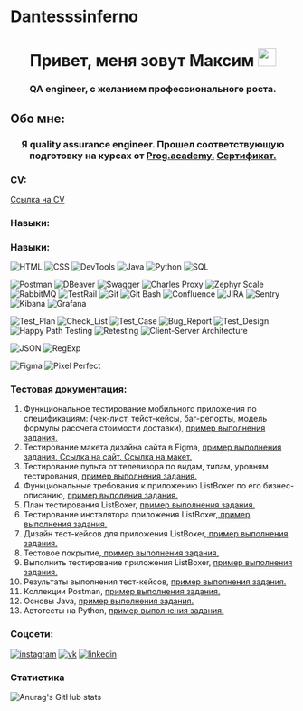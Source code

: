 # Dantesssinferno
<h1 align="center">Привет, меня зовут Максим 
<img src="https://github.com/blackcater/blackcater/raw/main/images/Hi.gif" height="32"/></h1>
<h3 align="center">QA engineer, с желанием профессионального роста.</h3>

## Обо мне:
<h3 align="center">Я quality assurance engineer. Прошел соответствующую подготовку на курсах от <a href="https://prog.academy/qa" target="_blank">Prog.academy.</a> 
<a href="https://disk.yandex.ru/i/nI-pyPRbtkB0ww" target="_blank">Сертификат.</a> </h3>

### CV:

<a href="https://docviewer.yandex.ru/view/898370927/?*=UmDZPwkK2Zo%2FCS9zm4tjJYRgUHp7InVybCI6InlhLWRpc2s6Ly8vZGlzay%2FQoNC10LfRjtC80LVf0YLQtdGB0YLQuNGA0L7QstGJ0LjQutCwX9Ch0YLQsNGA0L7RgdGC0LXQvdC60L5f0Jxf0KFfMDFfMTBfMjAyMy5wZGYiLCJ0aXRsZSI6ItCg0LXQt9GO0LzQtV%2FRgtC10YHRgtC40YDQvtCy0YnQuNC60LBf0KHRgtCw0YDQvtGB0YLQtdC90LrQvl%2FQnF%2FQoV8wMV8xMF8yMDIzLnBkZiIsIm5vaWZyYW1lIjpmYWxzZSwidWlkIjoiODk4MzcwOTI3IiwidHMiOjE3MDE0NDY4MjcyMDAsInl1IjoiOTI0MDM2MjY4MTY5ODI2ODEwNSJ9">Ссылка на CV</a>

### Навыки:

### Навыки:

<!-- Основные -->
![HTML](https://img.shields.io/badge/-HTML-090909?style=for-the-badge&logo=HTML5&logoColor=47C5FB)
![CSS](https://img.shields.io/badge/-CSS-090909?style=for-the-badge&logo=CSS3&logoColor=097CDB)
![DevTools](https://img.shields.io/badge/-DevTools-090909?style=for-the-badge&logo=GoogleChrome&logoColor=F8C52C)
![Java](https://img.shields.io/badge/-Java-090909?style=for-the-badge&logo=Java&logoColor=6296CC)
![Python](https://img.shields.io/badge/-Python-090909?style=for-the-badge&logo=Python&logoColor=3776AB)
![SQL](https://img.shields.io/badge/-SQL-090909?style=for-the-badge&logo=postgresql&logoColor=336791)

<!-- Инструменты -->
![Postman](https://img.shields.io/badge/-Postman-090909?style=for-the-badge&logo=Postman&logoColor=FF6C37)
![DBeaver](https://img.shields.io/badge/-DBeaver-090909?style=for-the-badge&logo=dbeaver&logoColor=6296CC)
![Swagger](https://img.shields.io/badge/-Swagger-090909?style=for-the-badge&logo=Swagger&logoColor=85EA2D)
![Charles Proxy](https://img.shields.io/badge/-Charles_Proxy-090909?style=for-the-badge&logo=charles&logoColor=6296CC)
![Zephyr Scale](https://img.shields.io/badge/-Zephyr_Scale-090909?style=for-the-badge&logo=zephyr&logoColor=23B8FF)
![RabbitMQ](https://img.shields.io/badge/-RabbitMQ-090909?style=for-the-badge&logo=rabbitmq&logoColor=FF6600)
![TestRail](https://img.shields.io/badge/-TestRail-090909?style=for-the-badge&logo=testrail&logoColor=E5D3FF)
![Git](https://img.shields.io/badge/-Git-090909?style=for-the-badge&logo=Git&logoColor=F05032)
![Git Bash](https://img.shields.io/badge/-Git_Bash-090909?style=for-the-badge&logo=git&logoColor=F05032)
![Confluence](https://img.shields.io/badge/-Confluence-090909?style=for-the-badge&logo=confluence&logoColor=1F66F0)
![JIRA](https://img.shields.io/badge/-JIRA-090909?style=for-the-badge&logo=Jira&logoColor=0052CC)
![Sentry](https://img.shields.io/badge/-Sentry-090909?style=for-the-badge&logo=sentry&logoColor=FFFFFF)
![Kibana](https://img.shields.io/badge/-Kibana-090909?style=for-the-badge&logo=kibana&logoColor=005571)
![Grafana](https://img.shields.io/badge/-Grafana-090909?style=for-the-badge&logo=grafana&logoColor=F46800)

<!-- Тест-дизайн и документация -->
![Test_Plan](https://img.shields.io/badge/-Test_Plan-090909?style=for-the-badge&logo=TestPlan&logoColor=6296CC)
![Check_List](https://img.shields.io/badge/-Check_List-090909?style=for-the-badge&logo=Checklist&logoColor=6296CC)
![Test_Case](https://img.shields.io/badge/-Test_Case-090909?style=for-the-badge&logo=TestCase&logoColor=6296CC)
![Bug_Report](https://img.shields.io/badge/-Bug_Report-090909?style=for-the-badge&logo=BugReport&logoColor=6296CC)
![Test_Design](https://img.shields.io/badge/-Test_Design-090909?style=for-the-badge&logo=testinglibrary&logoColor=6296CC)
![Happy Path Testing](https://img.shields.io/badge/-Happy_Path_Testing-090909?style=for-the-badge&logo=testinglibrary&logoColor=6296CC)
![Retesting](https://img.shields.io/badge/-Retesting-090909?style=for-the-badge&logo=testinglibrary&logoColor=6296CC)
![Client-Server Architecture](https://img.shields.io/badge/-Client--Server_Architecture-090909?style=for-the-badge&logo=architecture&logoColor=6296CC)

<!-- Форматы -->
![JSON](https://img.shields.io/badge/-JSON-090909?style=for-the-badge&logo=json&logoColor=6296CC)
![RegExp](https://img.shields.io/badge/-RegExp-090909?style=for-the-badge&logo=regex&logoColor=6296CC)

<!-- UI/UX -->
![Figma](https://img.shields.io/badge/-Figma-090909?style=for-the-badge&logo=figma&logoColor=F24E1E)
![Pixel Perfect](https://img.shields.io/badge/-Pixel_Perfect-090909?style=for-the-badge&logo=pixels&logoColor=6296CC)


### Тестовая документация:

<ol>
  <li>Функциональное тестирование мобильного приложения по спецификациям: (чек-лист, тейст-кейсы, баг-репорты, модель формулы рассчета стоимости доставки), <a href="https://docs.google.com/spreadsheets/d/1olerws5Vz1t8wkDR6HjFkGBZdWR-1vApxIBN6lj-piQ/edit#gid=1016518820" target="_blank"> пример выполнения задания.</a></li>
<li>Тестирование макета дизайна сайта в Figma, <a href="https://docs.google.com/spreadsheets/d/1qFkfM7goo9ihN5PuZk6RAhT4Mr3mhM-DImVk_LFuzbc/edit#gid=322750584" target="_blank"> пример выполнения задания. </a> <a href="https://p-s.email/#!" target="_blank"> Ссылка на сайт. </a> <a href="https://drive.google.com/file/d/1IsqLPSwVWTLWFdV3ah3foInDIfZ-Z7sg/view"> Ссылка на макет. </a></li>
  <li>Тестирование пульта от телевизора по видам, типам, уровням тестирования, <a href="https://docs.google.com/spreadsheets/d/1ZofpgNv17KyLg4f40ysZ1HQsXQ9rmYljZmSlQv5i-_E/edit#gid=0" target="_blank"> пример выполнения задания.</a></li>
  <li>Функциональные требования к приложению ListBoxer по его бизнес-описанию, <a href="https://docs.google.com/document/d/12ugl_1-MpkS-O_xsxZWse49B1X_PSoLNsCadPxnBsPU/edit" target="_blank"> пример выполения задания.</a></li>
  <li>План тестирования ListBoxer, <a href="https://docs.google.com/document/d/1WlbR2cVD7n3WBcS8bH_Z6BLX14hurFiiZBPa9KO3Hb0/edit"> пример выполнения задания.</a></li>
  <li>Тестирование инсталятора приложения ListBoxer,<a href="https://docs.google.com/spreadsheets/d/11m8orBiJFvvGmFhRseHRTzYdp6r6bKLK_u6OWry7vk0/edit#gid=0"> пример выполнения задания.</a> </li>
  <li>Дизайн тест-кейсов для приложения ListBoxer,<a href="https://docs.google.com/spreadsheets/d/12mHk2Q5nYQnhpM-GfuJxeAKEH4UqavPofMFKEMe3Ka4/edit#gid=0"> пример выполнения задания.</a> </li>
  <li>Тестовое покрытие,<a href="https://docs.google.com/spreadsheets/d/12mHk2Q5nYQnhpM-GfuJxeAKEH4UqavPofMFKEMe3Ka4/edit#gid=988188004"> пример выполнения задания.</a></li>
  <li>Выполнить тестирование приложения ListBoxer, <a href="https://classroom.google.com/c/NjE2MDY1MDY0NDUx/a/NjE3MTQwNjQ2OTgx/details"> пример выполнения задания.</a></li>
  <li>Результаты выполнения тест-кейсов, <a href="https://docs.google.com/spreadsheets/d/12mHk2Q5nYQnhpM-GfuJxeAKEH4UqavPofMFKEMe3Ka4/edit#gid=443104143"> пример выполнения задания.</a></li>
  <li>Коллекции Postman, <a href="https://github.com/Dantesssinferno/Postman.git"> пример выполнения задания.</a></li>
  <li>Основы Java, <a href="https://github.com/Dantesssinferno/-Home-Works.git"> пример выполнения задания.</a></li>
  <li>Автотесты на Python, <a href="https://github.com/Dantesssinferno/my_selenium_tests" target="_blank">пример выполнения задания.</a></li>
</ol>

### Соцсети:

[![instagram](https://img.shields.io/badge/-instagram-090909?style=for-the-badge&logo=instagram&logoColor=478C5FB)](https://www.instagram.com/maksstar92/)
[![vk](https://img.shields.io/badge/-vk-090909?style=for-the-badge&logo=vk&logoColor=097CDB)](https://vk.com/id526190332)
[![linkedin](https://img.shields.io/badge/-linkedin-090909?style=for-the-badge&logo=linkedin&logoColor=097CDB)](https://www.linkedin.com/in/maksstar92/)

### Статистика

![Anurag's GitHub stats](https://github-readme-stats.vercel.app/api?username=Dantesssinferno&show_icons=true&bg_color=00000000)
